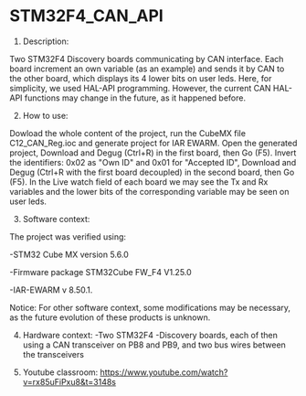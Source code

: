 # STM32F4_CAN_API
1. Description:

Two STM32F4 Discovery boards communicating by CAN interface. Each board increment an own variable (as an example) and
sends it by CAN to the other board, which displays its 4 lower bits on user leds. 
Here, for simplicity, we used HAL-API programming. However, the current CAN HAL-API functions may change in the future, as it happened before.

2. How to use:

Dowload the whole content of the project, run the CubeMX file C12_CAN_Reg.ioc and generate project for IAR EWARM. 
Open the generated project, Download and Degug (Ctrl+R) in the first board, then Go (F5). 
Invert the identifiers: 0x02 as "Own ID" and 0x01 for "Accepted ID", Download  and Degug (Ctrl+R with the first board decoupled)  in the second board, then Go (F5). 
In the Live watch field of each board we may see the Tx and Rx variables and the lower bits of the corresponding variable may be seen on user leds. 

3. Software context:

The project was verified using:

-STM32 Cube MX version 5.6.0

-Firmware package STM32Cube FW_F4 V1.25.0

-IAR-EWARM v 8.50.1.

Notice: For other software context, some modifications may be necessary, as the future evolution of these products is unknown.

4. Hardware context:
-Two STM32F4 -Discovery boards, each of then using a CAN transceiver on PB8 and PB9, and two bus wires between the transceivers

5. Youtube classroom: https://www.youtube.com/watch?v=rx85uFiPxu8&t=3148s
